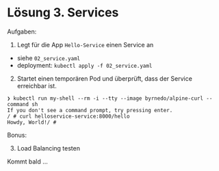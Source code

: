 # Lösung 3. Services

Aufgaben:

1. Legt für die App `Hello-Service` einen Service an

- siehe `02_service.yaml`
- deployment: `kubectl apply -f 02_service.yaml`

2. Startet einen temporären Pod und überprüft, dass der Service erreichbar ist.

```shell script
❯ kubectl run my-shell --rm -i --tty --image byrnedo/alpine-curl --command sh
If you don't see a command prompt, try pressing enter.
/ # curl helloservice-service:8000/hello
Howdy, World!/ #
```

Bonus:

3. Load Balancing testen

Kommt bald ...

